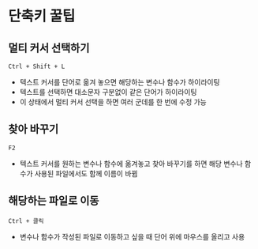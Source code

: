 # 단축키 꿀팁

## 멀티 커서 선택하기
```Ctrl + Shift + L``` 

- 텍스트 커서를 단어로 옮겨 놓으면 해당하는 변수나 함수가 하이라이팅
- 텍스트를 선택하면 대소문자 구분없이 같은 단어가 하이라이팅
- 이 상태에서 멀티 커서 선택을 하면 여러 군데를 한 번에 수정 가능

## 찾아 바꾸기
```F2```
- 텍스트 커서를 원하는 변수나 함수에 옮겨놓고 찾아 바꾸기를 하면 해당 변수나 함수가 사용된 파일에서도 함께 이름이 바뀜

## 해당하는 파일로 이동
```Ctrl + 클릭```
- 변수나 함수가 작성된 파일로 이동하고 싶을 때 단어 위에 마우스를 올리고 사용
